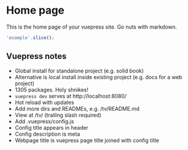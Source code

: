 # Home page
This is the home page of your vuepress site.
Go nuts with markdown.
```js
'example'.slice();
```
## Vuepress notes
* Global install for standalone project (e.g. solid book)
* Alternative is local install inside existing project (e.g. docs for a web project)
* 1305 packages. Holy shnikes!
* `vuepress dev` serves at http://localhost:8080/
* Hot reload with updates
* Add more dirs and READMEs, e.g. /tv/README.md
* View at /tv/ (trailing slash required)
* Add .vuepress/config.js
* Config title appears in header
* Config description is meta
* Webpage title is vuepress page title joined with config title
